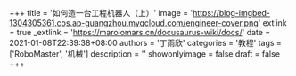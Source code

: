 +++
title = '如何造一台工程机器人（上）'
image = 'https://blog-imgbed-1304305361.cos.ap-guangzhou.myqcloud.com/engineer-cover.png'
extlink = true
_extlink = 'https://maroiomars.cn/docusaurus-wiki/docs/'
date = 2021-01-08T22:39:38+08:00
authors = '丁雨欣'
categories = '教程'
tags = ['RoboMaster', '机械']
description = ''
showonlyimage = false
draft = false
+++

